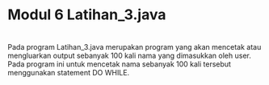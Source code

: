 # Modul 6 Latihan_3.java
#
Pada program Latihan_3.java merupakan program yang akan mencetak atau mengluarkan output sebanyak 100 kali nama yang dimasukkan oleh user. Pada program ini untuk mencetak nama sebanyak 100 kali tersebut menggunakan statement DO WHILE.